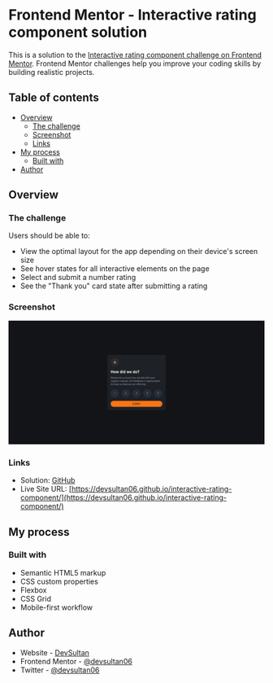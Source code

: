 # Frontend Mentor - Interactive rating component solution

This is a solution to the [Interactive rating component challenge on Frontend Mentor](https://www.frontendmentor.io/challenges/interactive-rating-component-koxpeBUmI). Frontend Mentor challenges help you improve your coding skills by building realistic projects.

## Table of contents

- [Overview](#overview)
  - [The challenge](#the-challenge)
  - [Screenshot](#screenshot)
  - [Links](#links)
- [My process](#my-process)
  - [Built with](#built-with)
- [Author](#author)

## Overview

### The challenge

Users should be able to:

- View the optimal layout for the app depending on their device's screen size
- See hover states for all interactive elements on the page
- Select and submit a number rating
- See the "Thank you" card state after submitting a rating

### Screenshot

![](./images/ratingcomponent.png)

### Links

- Solution: [GitHub](https://github.com/devsultan06/interactive-rating-component)
- Live Site URL: [https://devsultan06.github.io/interactive-rating-component/](https://devsultan06.github.io/interactive-rating-component/)

## My process

### Built with

- Semantic HTML5 markup
- CSS custom properties
- Flexbox
- CSS Grid
- Mobile-first workflow

## Author

- Website - [DevSultan](https://github.com/devsultan06)
- Frontend Mentor - [@devsultan06](https://www.frontendmentor.io/profile/devsultan06)
- Twitter - [@devsultan06](https://www.twitter.com/devsultan06)
